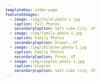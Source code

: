 ```yaml
---
templateKey: index-page
featuredImages:
  - image: /img/child-photo-1.jpg
    caption: Fall Photos
    secondaryCaption: Salt Lake City, UT
  - image: /img/family-photo-1.jpg
    caption: Family Photos
    secondaryCaption: Draper, UT
  - image: /img/children-photo-1.jpg
    caption: Family Photos
    secondaryCaption: Provo, UT
  - image: /img/couples-photo-1.jpg
    caption: Couples
    secondaryCaption: Salt Lake City, UT
---
```

